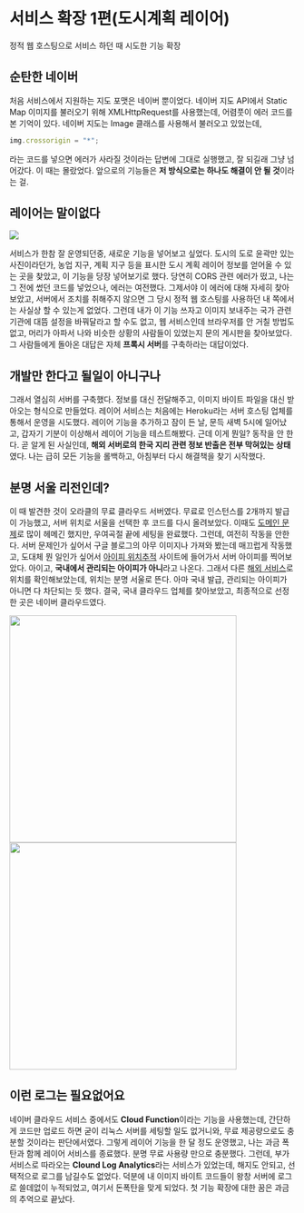 # 서비스 확장 1편(도시계획 레이어)
정적 웹 호스팅으로 서비스 하던 때 시도한 기능 확장

## 순탄한 네이버
처음 서비스에서 지원하는 지도 포맷은 네이버 뿐이었다.
네이버 지도 API에서 Static Map 이미지를 불러오기 위해 XMLHttpRequest를 사용했는데, 어렴풋이 에러 코드를 본 기억이 있다.
네이버 지도는 Image 클래스를 사용해서 불러오고 있었는데, 
```javascript
img.crossorigin = "*";
```
라는 코드를 넣으면 에러가 사라질 것이라는 답변에 그대로 실행했고, 잘 되길래 그냥 넘어갔다. 이 때는 몰랐었다. 앞으로의 기능들은 <strong>저 방식으로는 하나도 해결이 안 될 것</strong>이라는 걸.

## 레이어는 말이없다
<img src="https://t1.daumcdn.net/cfile/blog/99E952455DAA73680B">

서비스가 한참 잘 운영되던중, 새로운 기능을 넣어보고 싶었다.
도시의 도로 윤곽만 있는 사진이라던가, 농업 지구, 계획 지구 등을 표시한 도시 계획 레이어 정보를 얻어올 수 있는 곳을 찾았고,
이 기능을 당장 넣어보기로 했다.
당연히 CORS 관련 에러가 떴고, 나는 그 전에 썼던 코드를 넣었으나, 에러는 여전했다.
그제서야 이 에러에 대해 자세히 찾아보았고, 서버에서 조치를 취해주지 않으면 그 당시 정적 웹 호스팅를 사용하던 내 쪽에서는 사실상 할 수 있는게 없었다.
그런데 내가 이 기능 쓰자고 이미지 보내주는 국가 관련 기관에 대뜸 설정을 바꿔달라고 할 수도 없고, 웹 서비스인데 브라우저를 안 거칠 방법도 없고, 머리가 아파서
나와 비슷한 상황의 사람들이 있었는지 문의 게시판을 찾아보았다.
그 사람들에게 돌아온 대답은 자체 <strong>프록시 서버</strong>를 구축하라는 대답이었다.

## 개발만 한다고 될일이 아니구나
그래서 열심히 서버를 구축했다. 정보를 대신 전달해주고, 이미지 바이트 파일을 대신 받아오는 형식으로 만들었다. 레이어 서비스는 처음에는 Heroku라는 서버 호스팅 업체를 통해서 운영을 시도했다.
레이어 기능을 추가하고 잠이 든 날, 문득 새벽 5시에 일어났고, 갑자기 기분이 이상해서 레이어 기능을 테스트해봤다. 근데 이게 뭔일? 동작을 안 한다. 곧 알게 된 사실인데, <strong>해외 서버로의 한국 지리 관련 정보 반출은 전부 막혀있는 상태</strong>였다. 나는 급히 모든 기능을 롤백하고, 아침부터 다시 해결책을 찾기 시작했다.

## 분명 서울 리전인데?
이 때 발견한 것이 오라클의 무료 클라우드 서버였다.
무료로 인스턴스를 2개까지 발급이 가능했고, 서버 위치로 서울을 선택한 후 코드를 다시 올려보았다. 이때도 <a href="#">도메인 문제</a>로 많이 헤메긴 했지만, 우여곡절 끝에 세팅을 완료했다.
그런데, 여전히 작동을 안한다. 서버 문제인가 싶어서 구글 블로그의 아무 이미지나 가져와 봤는데 매끄럽게 작동했고, 도대체 뭔 일인가 싶어서 <a href="https://mylocation.co.kr/">아이피 위치추적</a> 사이트에 들어가서 서버 아이피를 찍어보았다.
아이고, <strong>국내에서 관리되는 아이피가 아니</strong>라고 나온다. 그래서 다른 <a href="https://www.ip-tracker.org/">해외 서비스</a>로 위치를 확인해보았는데, 위치는 분명 서울로 뜬다. 아마 국내 발급, 관리되는 아이피가 아니면 다 차단되는 듯 했다. 결국, 국내 클라우드 업체를 찾아보았고, 최종적으로 선정한 곳은
네이버 클라우드였다.

<div>
<img src="https://user-images.githubusercontent.com/59993347/149279486-849e9dae-96fe-417f-bcd8-9d7347fb7612.jpg" width=400>
<img src="https://user-images.githubusercontent.com/59993347/149279488-e85265dc-57dd-4c64-988a-4d1c5d97487d.jpg" width=400>
</div>

## 이런 로그는 필요없어요
네이버 클라우드 서비스 중에서도 <strong>Cloud Function</strong>이라는 기능을 사용했는데, 간단하게 코드만 업로드 하면 굳이 리눅스 서버를 세팅할 일도 없거니와, 무료 제공량으로도 충분할 것이라는 판단에서였다. 그렇게 레이어 기능을 한 달 정도 운영했고, 나는 과금 폭탄과 함께 레이어 서비스를 종료했다.
분명 무료 사용량 만으로 충분했다. 그런데, 부가 서비스로 따라오는 <strong>Clound Log Analytics</strong>라는 서비스가 있었는데, 해지도 안되고, 선택적으로 로그를 남길수도 없었다. 덕분에 내 이미지 바이트 코드들이 왕창 서버에 로그로 쓸데없이 누적되었고, 여기서 돈폭탄을 맞게 되었다.
첫 기능 확장에 대한 꿈은 과금의 추억으로 끝났다. 
